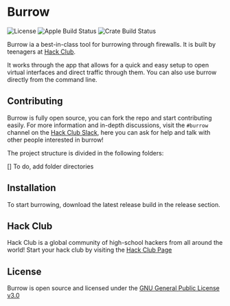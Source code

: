 # Burrow

![License](https://img.shields.io/github/license/hackclub/burrow) ![Apple Build Status](https://img.shields.io/github/actions/workflow/status/hackclub/burrow/build-apple.yml?branch=main&label=macos%2C%20ios&logo=Apple) ![Crate Build Status](https://img.shields.io/github/actions/workflow/status/hackclub/burrow/build-rust.yml?branch=main&label=crate&logo=Rust)

Burrow ia a best-in-class tool for burrowing through firewalls. It is built by teenagers at [Hack Club](https://hackclub.com/).

It works through the app that allows for a quick and easy setup to open virtual interfaces and direct traffic through them. You can also use burrow directly from the command line. 

## Contributing

Burrow is fully open source, you can fork the repo and start contributing easily. For more information and in-depth discussions, visit the `#burrow` channel on the [Hack Club Slack](https://hackclub.com/slack/), here you can ask for help and talk with other people interested in burrow! 

The project structure is divided in the following folders: 

[] To do, add folder directories

## Installation 

To start burrowing, download the latest release build in the release section. 

## Hack Club

Hack Club is a global community of high-school hackers from all around the world! Start your hack club by visiting the [Hack Club Page](https://hackclub.com/)

## License 

Burrow is open source and licensed under the [GNU General Public License v3.0](./LICENSE.md)
